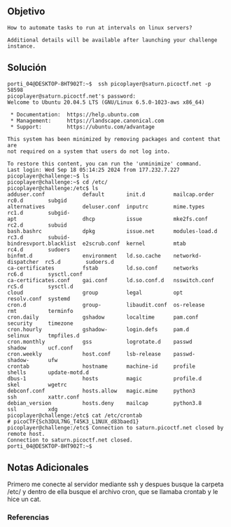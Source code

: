 ## Objetivo
```
How to automate tasks to run at intervals on linux servers?

Additional details will be available after launching your challenge instance.

```
[](https://github.com/armandoportillo0101/Seguridad-de-Redes/blob/main/Plantilla.md#objetivo)
## Solución
```
porti_04@DESKTOP-8HT902T:~$  ssh picoplayer@saturn.picoctf.net -p 58598
picoplayer@saturn.picoctf.net's password:
Welcome to Ubuntu 20.04.5 LTS (GNU/Linux 6.5.0-1023-aws x86_64)

 * Documentation:  https://help.ubuntu.com
 * Management:     https://landscape.canonical.com
 * Support:        https://ubuntu.com/advantage

This system has been minimized by removing packages and content that are
not required on a system that users do not log into.

To restore this content, you can run the 'unminimize' command.
Last login: Wed Sep 18 05:14:25 2024 from 177.232.7.227
picoplayer@challenge:~$ ls
picoplayer@challenge:~$ cd /etc/
picoplayer@challenge:/etc$ ls
adduser.conf            default       init.d         mailcap.order        rc0.d        subgid
alternatives            deluser.conf  inputrc        mime.types           rc1.d        subgid-
apt                     dhcp          issue          mke2fs.conf          rc2.d        subuid
bash.bashrc             dpkg          issue.net      modules-load.d       rc3.d        subuid-
bindresvport.blacklist  e2scrub.conf  kernel         mtab                 rc4.d        sudoers
binfmt.d                environment   ld.so.cache    networkd-dispatcher  rc5.d        sudoers.d
ca-certificates         fstab         ld.so.conf     networks             rc6.d        sysctl.conf
ca-certificates.conf    gai.conf      ld.so.conf.d   nsswitch.conf        rcS.d        sysctl.d
cloud                   group         legal          opt                  resolv.conf  systemd
cron.d                  group-        libaudit.conf  os-release           rmt          terminfo
cron.daily              gshadow       localtime      pam.conf             security     timezone
cron.hourly             gshadow-      login.defs     pam.d                selinux      tmpfiles.d
cron.monthly            gss           logrotate.d    passwd               shadow       ucf.conf
cron.weekly             host.conf     lsb-release    passwd-              shadow-      ufw
crontab                 hostname      machine-id     profile              shells       update-motd.d
dbus-1                  hosts         magic          profile.d            skel         wgetrc
debconf.conf            hosts.allow   magic.mime     python3              ssh          xattr.conf
debian_version          hosts.deny    mailcap        python3.8            ssl          xdg
picoplayer@challenge:/etc$ cat /etc/crontab
# picoCTF{Sch3DUL7NG_T45K3_L1NUX_d83baed1}
picoplayer@challenge:/etc$ Connection to saturn.picoctf.net closed by remote host.
Connection to saturn.picoctf.net closed.
porti_04@DESKTOP-8HT902T:~$
```
[](https://github.com/armandoportillo0101/Seguridad-de-Redes/blob/main/Plantilla.md#soluci%C3%B3n)

## Notas Adicionales
Primero me conecte al servidor mediante ssh y despues busque la carpeta /etc/ y dentro de ella busque el archivo cron, que se llamaba crontab y le hice un cat.

[](https://github.com/armandoportillo0101/Seguridad-de-Redes/blob/main/Plantilla.md#notas-adicionales)

### Referencias